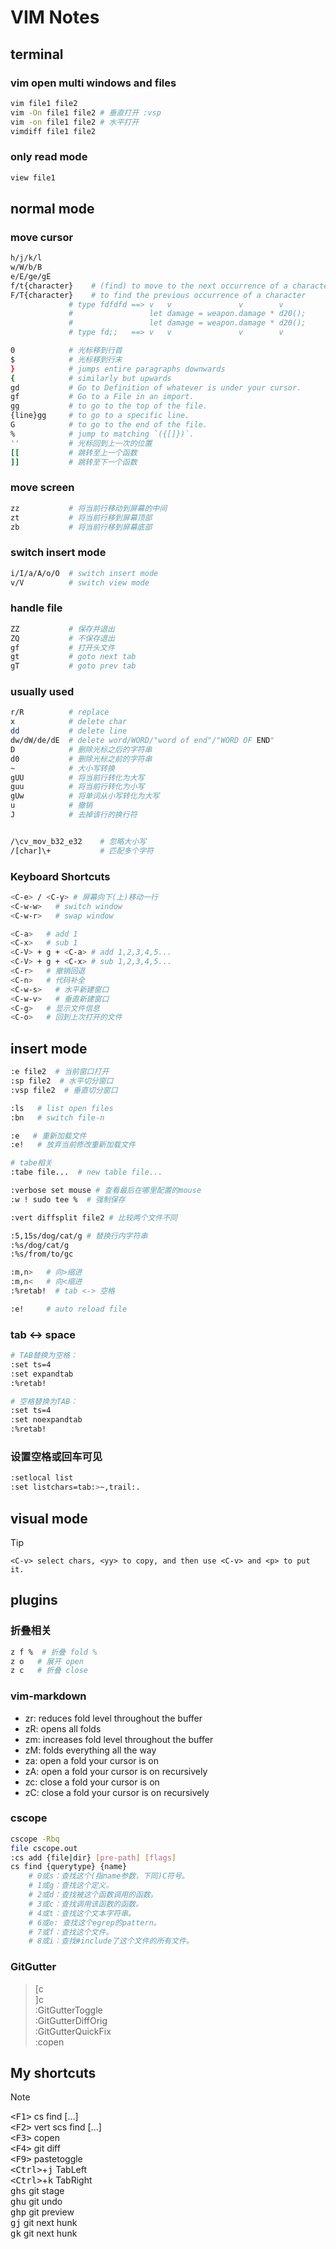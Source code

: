 # VIM Notes

## terminal

### vim open multi windows and files

```bash
vim file1 file2
vim -On file1 file2 # 垂直打开 :vsp
vim -on file1 file2 # 水平打开
vimdiff file1 file2
```

### only read mode

```bash
view file1
```

## normal mode

### move cursor

```bash
h/j/k/l
w/W/b/B
e/E/ge/gE
f/t{character}    # (find) to move to the next occurrence of a character in a line.
F/T{character}    # to find the previous occurrence of a character
             # type fdfdfd ==> v   v               v        v
             #                 let damage = weapon.damage * d20();
             #                 let damage = weapon.damage * d20();
             # type fd;;   ==> v   v               v        v

0            # 光标移到行首
$            # 光标移到行末
}            # jumps entire paragraphs downwards
{            # similarly but upwards
gd           # Go to Definition of whatever is under your cursor.
gf           # Go to a File in an import.
gg           # to go to the top of the file.
{line}gg     # to go to a specific line.
G            # to go to the end of the file.
%            # jump to matching `({[]})`.
''           # 光标回到上一次的位置
[[           # 跳转至上一个函数
]]           # 跳转至下一个函数
```

### move screen

```bash
zz           # 将当前行移动到屏幕的中间
zt           # 将当前行移到屏幕顶部
zb           # 将当前行移到屏幕底部
```

### switch insert mode

```bash
i/I/a/A/o/O  # switch insert mode
v/V          # switch view mode
```

### handle file

```bash
ZZ           # 保存并退出
ZQ           # 不保存退出
gf           # 打开头文件
gt           # goto next tab
gT           # goto prev tab
```

### usually used

```bash
r/R          # replace
x            # delete char
dd           # delete line
dw/dW/de/dE  # delete word/WORD/"word of end"/"WORD OF END"
D            # 删除光标之后的字符串
d0           # 删除光标之前的字符串
~            # 大小写转换
gUU          # 将当前行转化为大写
guu          # 将当前行转化为小写
gUw          # 将单词从小写转化为大写
u            # 撤销
J            # 去掉该行的换行符


/\cv_mov_b32_e32    # 忽略大小写
/[char]\+           # 匹配多个字符
```

### Keyboard Shortcuts

```bash
<C-e> / <C-y> # 屏幕向下(上)移动一行
<C-w-w>   # switch window
<C-w-r>   # swap window

<C-a>   # add 1
<C-x>   # sub 1
<C-V> + g + <C-a> # add 1,2,3,4,5...
<C-V> + g + <C-x> # sub 1,2,3,4,5...
<C-r>   # 撤销回退
<C-n>   # 代码补全
<C-w-s>   # 水平新建窗口
<C-w-v>   # 垂直新建窗口
<C-g>   # 显示文件信息
<C-o>   # 回到上次打开的文件
```

## insert mode

```bash
:e file2  # 当前窗口打开
:sp file2  # 水平切分窗口
:vsp file2  # 垂直切分窗口

:ls   # list open files
:bn   # switch file-n

:e   # 重新加载文件
:e!   # 放弃当前修改重新加载文件

# tabe相关
:tabe file...  # new table file...

:verbose set mouse # 查看最后在哪里配置的mouse
:w ! sudo tee %  # 强制保存

:vert diffsplit file2 # 比较两个文件不同

:5,15s/dog/cat/g # 替换行内字符串
:%s/dog/cat/g
:%s/from/to/gc

:m,n>   # 向>缩进
:m,n<   # 向<缩进
:%retab!  # tab <-> 空格

:e!     # auto reload file
```

### tab <-> space

```bash
# TAB替换为空格：
:set ts=4
:set expandtab
:%retab!

# 空格替换为TAB：
:set ts=4
:set noexpandtab
:%retab!
```

### 设置空格或回车可见

```bash
:setlocal list
:set listchars=tab:>~,trail:.
```

## visual mode

> [!TIP]
> ``<C-v> select chars, <yy> to copy, and then use <C-v> and <p> to put it.``

## plugins

### 折叠相关

```bash
z f %  # 折叠 fold %
z o   # 展开 open
z c   # 折叠 close
```

### vim-markdown

- zr: reduces fold level throughout the buffer
- zR: opens all folds
- zm: increases fold level throughout the buffer
- zM: folds everything all the way
- za: open a fold your cursor is on
- zA: open a fold your cursor is on recursively
- zc: close a fold your cursor is on
- zC: close a fold your cursor is on recursively

### cscope

```bash
cscope -Rbq
file cscope.out
:cs add {file|dir} [pre-path] [flags]
cs find {querytype} {name}
    # 0或s：查找这个(指name参数，下同)C符号。
    # 1或g：查找这个定义。
    # 2或d：查找被这个函数调用的函数。
    # 3或c：查找调用该函数的函数。
    # 4或t：查找这个文本字符串。
    # 6或e: 查找这个egrep的pattern。
    # 7或f：查找这个文件。
    # 8或i：查找#include了这个文件的所有文件。
```

### GitGutter

> [c  
> ]c  
> :GitGutterToggle  
> :GitGutterDiffOrig  
> :GitGutterQuickFix  
> :copen

## My shortcuts

> [!NOTE]
> <kbd>\<F1\></kbd>     cs find [...]  
> <kbd>\<F2\></kbd>     vert scs find [...]  
> <kbd>\<F3\></kbd>     copen  
> <kbd>\<F4\></kbd>     git diff  
> <kbd>\<F9\></kbd>     pastetoggle  
> <kbd>\<Ctrl\></kbd>+<kbd>j</kbd>  TabLeft  
> <kbd>\<Ctrl\></kbd>+<kbd>k</kbd>  TabRight  
> <kbd>ghs</kbd>    git stage  
> <kbd>ghu</kbd>    git undo  
> <kbd>ghp</kbd>    git preview  
> <kbd>gj</kbd>     git next hunk  
> <kbd>gk</kbd>     git next hunk  
